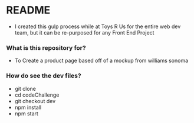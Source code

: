 # README #
* I created this gulp process while at Toys R Us for the entire web dev team, but it can be re-purposed for any Front End Project

### What is this repository for? ###

* To Create a product page based off of a mockup from williams sonoma

### How do see the dev files? ###

* git clone
* cd codeChallenge
* git checkout dev
* npm install
* npm start

